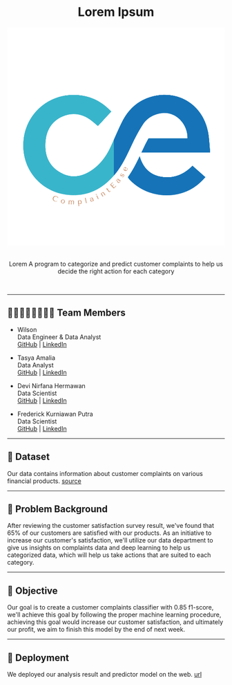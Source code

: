 <!-- [![Open in Visual Studio Code](https://classroom.github.com/assets/open-in-vscode-2e0aaae1b6195c2367325f4f02e2d04e9abb55f0b24a779b69b11b9e10269abc.svg)](https://classroom.github.com/online_ide?assignment_repo_id=15332142&assignment_repo_type=AssignmentRepo) -->


<a name="readme-top"></a>

<div align='center'>
    <h1><b>Lorem Ipsum</b></h1>
    <img src='logo.png'/>
    <br><br>
    <p>Lorem A program to categorize and predict customer complaints to help us decide the right action for each category</p>
    <br>

<!-- ![Python](https://badgen.net/badge/Python/3.9.18/blue?)
![Streamlit](https://badgen.net/badge/Streamlit/1.10.0/orange?)
![Pandas](https://badgen.net/badge/Pandas/1.4.3/blue?)
![Seaborn](https://badgen.net/badge/Seaborn/0.11.2/green?)
![Matplotlib](https://badgen.net/badge/Matplotlib/3.5.2/blue?)
![Scikit-learn](https://badgen.net/badge/scikit-learn/1.4.2/yellow?)
![Plotly](https://badgen.net/badge/Plotly/5.22.0/cyan?)
![TensorFlow](https://badgen.net/badge/TensorFlow/2.15.0/orange?)
![WordCloud](https://badgen.net/badge/WordCloud/1.8.1/purple?)
![NLTK](https://badgen.net/badge/NLTK/3.7/red?)
![Docker](https://badgen.net/badge/Docker/20.10/cyan?) -->

</div>

---

## 👨🏻‍👩🏻‍👦🏻‍👦🏻 **Team Members**
- Wilson  
Data Engineer & Data Analyst<br>
    [GitHub](https://github.com/weewoo2636) | [LinkedIn](https://www.linkedin.com/in/wilson-773134243/)

- Tasya Amalia <br>
Data Analyst<br>
    [GitHub](https://github.com/tasyamla) | [LinkedIn](https://www.linkedin.com/in/tasyamla/)

- Devi Nirfana Hermawan <br>
Data Scientist<br>
    [GitHub](https://github.com/nirfana) | [LinkedIn](https://www.linkedin.com/in/devinirfana/)

- Frederick Kurniawan Putra <br>
Data Scientist<br>
    [GitHub](https://github.com/UdonUltra) | [LinkedIn](https://www.linkedin.com/in/frederick-kurniawan-putra-389b6a146/)

--- 
## 💾 **Dataset**
Our data contains information about customer complaints on various financial products.
[source](https://data.world/data-society/consumer-complaint-data)

---
## 📝 **Problem Background**
After reviewing the customer satisfaction survey result, we've found that 65% of our customers are satisfied with our products. As an initiative to increase our customer's satisfaction, we'll utilize our data department to give us insights on complaints data and deep learning to help us categorized data, which will help us take actions that are suited to each category.

---
## 🎯 **Objective**
Our goal is to create a customer complaints classifier with 0.85 f1-score, we'll achieve this goal by following the proper machine learning procedure, achieving this goal would increase our customer satisfaction, and ultimately our profit, we aim to finish this model by the end of next week.

---
## 🚀 **Deployment**
We deployed our analysis result and predictor model on the web.
[url](https://huggingface.co/spaces/dnirfana/Complaint_Ease?logs=build)
